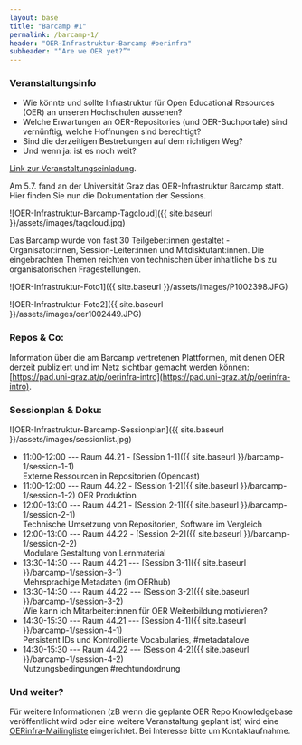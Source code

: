```yaml
---
layout: base
title: "Barcamp #1"
permalink: /barcamp-1/
header: "OER-Infrastruktur-Barcamp #oerinfra"
subheader: "“Are we OER yet?”"
---
```


### Veranstaltungsinfo
* Wie könnte und sollte Infrastruktur für Open Educational Resources (OER) an unseren Hochschulen aussehen?
* Welche Erwartungen an OER-Repositories (und OER-Suchportale) sind vernünftig, welche Hoffnungen sind berechtigt?
* Sind die derzeitigen Bestrebungen auf dem richtigen Weg?
* Und wenn ja: ist es noch weit?


[Link zur Veranstaltungseinladung](./invite.html).

Am 5.7. fand an der Universität Graz das OER-Infrastruktur Barcamp statt. Hier finden Sie nun die Dokumentation der Sessions. 

![OER-Infrastruktur-Barcamp-Tagcloud]({{ site.baseurl }}/assets/images/tagcloud.jpg)

Das Barcamp wurde von fast 30 Teilgeber:innen gestaltet -  Organisator:innen, Session-Leiter:innen und Mitdisktutant:innen. Die eingebrachten Themen reichten von technischen über inhaltliche bis zu organisatorischen Fragestellungen. 

![OER-Infrastruktur-Foto1]({{ site.baseurl }}/assets/images/P1002398.JPG)
<div></div>
![OER-Infrastruktur-Foto2]({{ site.baseurl }}/assets/images/oer1002449.JPG)

### Repos & Co: 
Information über die am Barcamp vertretenen Plattformen, mit denen OER derzeit publiziert und im Netz sichtbar gemacht werden können: 
[https://pad.uni-graz.at/p/oerinfra-intro](https://pad.uni-graz.at/p/oerinfra-intro).

### Sessionplan & Doku: 
![OER-Infrastruktur-Barcamp-Sessionplan]({{ site.baseurl }}/assets/images/sessionlist.jpg)

* 11:00-12:00 --- Raum 44.21 - [Session 1-1]({{ site.baseurl }}/barcamp-1/session-1-1)   
Externe Ressourcen in Repositorien (Opencast)
* 11:00-12:00 --- Raum 44.22 - [Session 1-2]({{ site.baseurl }}/barcamp-1/session-1-2) 
OER Produktion
* 12:00-13:00 --- Raum 44.21 - [Session 2-1]({{ site.baseurl }}/barcamp-1/session-2-1)  
Technische Umsetzung von Repositorien, Software im Vergleich
* 12:00-13:00 --- Raum 44.22 - [Session 2-2]({{ site.baseurl }}/barcamp-1/session-2-2)  
Modulare Gestaltung von Lernmaterial 
* 13:30-14:30 --- Raum 44.21 --- [Session 3-1]({{ site.baseurl }}/barcamp-1/session-3-1)  
Mehrsprachige Metadaten (im OERhub) 
* 13:30-14:30 --- Raum 44.22 --- [Session 3-2]({{ site.baseurl }}/barcamp-1/session-3-2)  
Wie kann ich Mitarbeiter:innen für OER Weiterbildung motivieren? 
* 14:30-15:30 --- Raum 44.21 --- [Session 4-1]({{ site.baseurl }}/barcamp-1/session-4-1)  
Persistent IDs und Kontrollierte Vocabularies, #metadatalove
* 14:30-15:30 --- Raum 44.22 --- [Session 4-2]({{ site.baseurl }}/barcamp-1/session-4-2)  
Nutzungsbedingungen #rechtundordnung 

### Und weiter? 
Für weitere Informationen (zB wenn die geplante OER Repo Knowledgebase veröffentlicht wird oder eine weitere Veranstaltung geplant ist) wird eine [OERinfra-Mailingliste](mailto:oer@uibk.ac.at) eingerichtet. Bei Interesse bitte um Kontaktaufnahme. 